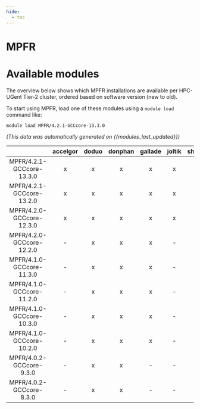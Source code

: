 ```yaml
---
hide:
  - toc
---
```


MPFR
====

# Available modules


The overview below shows which MPFR installations are available per HPC-UGent Tier-2 cluster, ordered based on software version (new to old).

To start using MPFR, load one of these modules using a `module load` command like:

```shell
module load MPFR/4.2.1-GCCcore-13.3.0
```

*(This data was automatically generated on {{modules_last_updated}})*  

| |accelgor|doduo|donphan|gallade|joltik|shinx|skitty|
| :---: | :---: | :---: | :---: | :---: | :---: | :---: | :---: |
|MPFR/4.2.1-GCCcore-13.3.0|x|x|x|x|x|x|x|
|MPFR/4.2.1-GCCcore-13.2.0|x|x|x|x|x|x|x|
|MPFR/4.2.0-GCCcore-12.3.0|x|x|x|x|x|x|x|
|MPFR/4.2.0-GCCcore-12.2.0|-|x|x|x|-|-|-|
|MPFR/4.1.0-GCCcore-11.3.0|-|x|x|x|-|x|-|
|MPFR/4.1.0-GCCcore-11.2.0|-|x|x|x|-|-|-|
|MPFR/4.1.0-GCCcore-10.3.0|-|x|x|x|-|-|-|
|MPFR/4.1.0-GCCcore-10.2.0|-|x|x|x|-|-|-|
|MPFR/4.0.2-GCCcore-9.3.0|-|x|x|-|-|-|-|
|MPFR/4.0.2-GCCcore-8.3.0|-|x|x|-|-|-|-|
